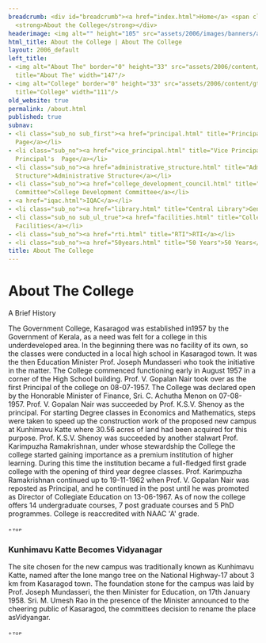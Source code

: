 ```yaml
---
breadcrumb: <div id="breadcrumb"><a href="index.html">Home</a> <span class="breadcrumb_spacer">&gt;</span>
  <strong>About the College</strong></div>
headerimage: <img alt="" height="105" src="assets/2006/images/banners/about.jpg" width="472"/>
html_title: About the College | About The College
layout: 2006_default
left_title:
- <img alt="About The" border="0" height="33" src="assets/2006/content/gt/6c823ce509233ee7077ed1b754cb8830.png"
  title="About The" width="147"/>
- <img alt="College" border="0" height="33" src="assets/2006/content/gt/50e0a1247d4d2e8d760ae187462b9408.png"
  title="College" width="111"/>
old_website: true
permalink: /about.html
published: true
subnav:
- <li class="sub_no sub_first"><a href="principal.html" title="Principal's Page">Principal's
  Page</a></li>
- <li class="sub_no"><a href="vice_principal.html" title="Vice Principal's  Page">Vice
  Principal's  Page</a></li>
- <li class="sub_no"><a href="administrative_structure.html" title="Administrative
  Structure">Administrative Structure</a></li>
- <li class="sub_no"><a href="college_development_council.html" title="College Development
  Committee">College Development Committee</a></li>
- <a href="iqac.html">IQAC</a></li>
- <li class="sub_no"><a href="library.html" title="Central Library">General Library</a></li>
- <li class="sub_no sub_ul_true"><a href="facilities.html" title="College Facilities">College
  Facilities</a></li>
- <li class="sub_no"><a href="rti.html" title="RTI">RTI</a></li>
- <li class="sub_no"><a href="50years.html" title="50 Years">50 Years</a></li>
title: About The College
---
```


# About The College

A Brief History

The Government College, Kasaragod was established in1957 by the Government of
Kerala, as a need was felt for a college in this underdeveloped area. In the
beginning there was no facility of its own, so the classes were conducted in a
local high school in Kasaragod town. It was the then Education Minister Prof.
Joseph Mundasseri who took the initiative in the matter. The College commenced
functioning early in August 1957 in a corner of the High School building.
Prof. V. Gopalan Nair took over as the first Principal of the college on
08-07-1957. The College was declared open by the Honorable Minister of
Finance, Sri. C. Achutha Menon on 07-08-1957. Prof. V. Gopalan Nair was
succeeded by Prof. K.S.V. Shenoy as the principal. For starting Degree classes
in Economics and Mathematics, steps were taken to speed up the construction
work of the proposed new campus at Kunhimavu Katte where 30.56 acres of land
had been acquired for this purpose. Prof. K.S.V. Shenoy was succeeded by
another stalwart Prof. Karimpuzha Ramakrishnan, under whose stewardship the
College the college started gaining importance as a premium institution of
higher learning. During this time the institution became a full-fledged first
grade college with the opening of third year degree classes. Prof. Karimpuzha
Ramakrishnan continued up to 19-11-1962 when Prof. V. Gopalan Nair was
reposted as Principal, and he continued in the post until he was promoted as
Director of Collegiate Education on 13-06-1967. As of now the college offers
14 undergraduate courses, 7 post graduate courses and 5 PhD programmes.
College is reaccredited with NAAC 'A' grade.

![](assets/2006/img/article/top_link_0.gif)

### Kunhimavu Katte Becomes Vidyanagar

The site chosen for the new campus was traditionally known as Kunhimavu Katte,
named after the lone mango tree on the National Highway-17 about 3 km from
Kasaragod town. The foundation stone for the campus was laid by Prof. Joseph
Mundasseri, the then Minister for Education, on 17th January 1958. Sri. M.
Umesh Rao in the presence of the Minister announced to the cheering public of
Kasaragod, the committees decision to rename the place asVidyangar.

![](assets/2006/img/article/top_link_0.gif)